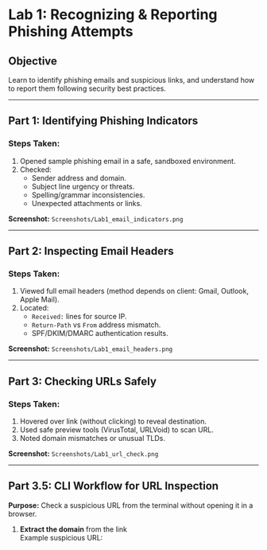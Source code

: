 # Lab 1: Recognizing & Reporting Phishing Attempts

## Objective
Learn to identify phishing emails and suspicious links, and understand how to report them following security best practices.

---

## Part 1: Identifying Phishing Indicators
### Steps Taken:
1. Opened sample phishing email in a safe, sandboxed environment.
2. Checked:
   - Sender address and domain.
   - Subject line urgency or threats.
   - Spelling/grammar inconsistencies.
   - Unexpected attachments or links.

**Screenshot:** `Screenshots/Lab1_email_indicators.png`

---

## Part 2: Inspecting Email Headers
### Steps Taken:
1. Viewed full email headers (method depends on client: Gmail, Outlook, Apple Mail).
2. Located:
   - `Received:` lines for source IP.
   - `Return-Path` vs `From` address mismatch.
   - SPF/DKIM/DMARC authentication results.

**Screenshot:** `Screenshots/Lab1_email_headers.png`

---

## Part 3: Checking URLs Safely
### Steps Taken:
1. Hovered over link (without clicking) to reveal destination.
2. Used safe preview tools (VirusTotal, URLVoid) to scan URL.
3. Noted domain mismatches or unusual TLDs.

**Screenshot:** `Screenshots/Lab1_url_check.png`

---

## Part 3.5: CLI Workflow for URL Inspection
**Purpose:** Check a suspicious URL from the terminal without opening it in a browser.

1. **Extract the domain** from the link  
   Example suspicious URL:  

